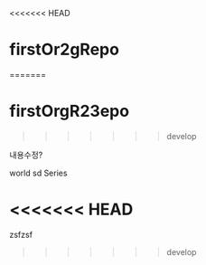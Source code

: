 <<<<<<< HEAD
# firstOr2gRepo
=======
# firstOrgR23epo
>>>>>>> develop

내용수정?

world sd Series

<<<<<<< HEAD
=======
zsfzsf
>>>>>>> develop
